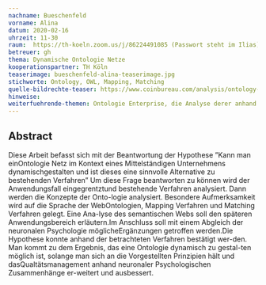 ```yaml
---
nachname: Bueschenfeld
vorname: Alina
datum: 2020-02-16
uhrzeit: 11-30
raum:  https://th-koeln.zoom.us/j/86224491085 (Passwort steht im Ilias) Präsentation
betreuer: gh
thema: Dynamische Ontologie Netze
kooperationspartner: TH Köln
teaserimage: bueschenfeld-alina-teaserimage.jpg
stichworte: Ontology, OWL, Mapping, Matching
quelle-bildrechte-teaser: https://www.coinbureau.com/analysis/ontology-network-free-ico-didnt-know/
hinweise:
weiterfuehrende-themen: Ontologie Enterprise, die Analyse derer anhand der Anwendungsszenarien | Top-Level Ontologien und deren Reasoner im Vergleich
---
```


## Abstract

Diese Arbeit befasst sich mit der Beantwortung der Hypothese ”Kann man einOntologie Netz im Kontext eines Mittelständigen Unternehmens dynamischgestalten und ist dieses eine sinnvolle Alternative zu bestehenden Verfahren” Um diese Frage beantworten zu können wird der Anwendungsfall eingegrentztund bestehende Verfahren analysiert. Dann werden die Konzepte der Onto-logie analysiert. Besondere Aufmerksamkeit wird auf die Sprache der WebOntologien, Mapping Verfahren und Matching Verfahren gelegt. Eine Ana-lyse des semantischen Webs soll den späteren Anwendungsbereich erläutern.Im Anschluss soll mit einem Abgleich der neuronalen Psychologie möglicheErgänzungen getroffen werden.Die Hypothese konnte anhand der betrachteten Verfahren bestätigt wer-den. Man kommt zu dem Ergebnis, das eine Ontologie dynamisch zu gestal-ten möglich ist, solange man sich an die Vorgestellten Prinzipien hält und dasQualtätsmanagement anhand neuronaler Psychologischen Zusammenhänge er-weitert und ausbessert.


